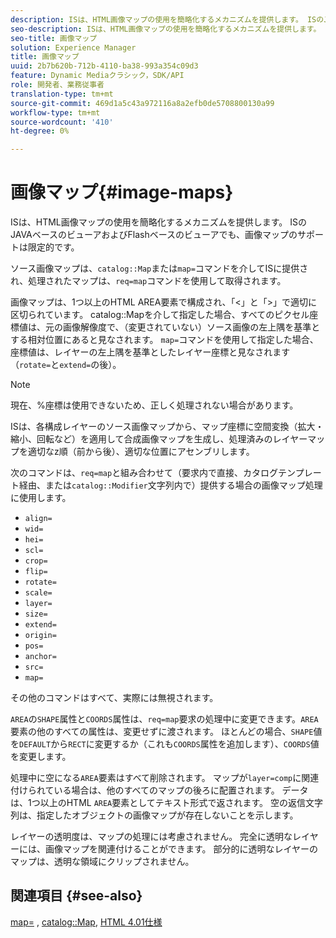```yaml
---
description: ISは、HTML画像マップの使用を簡略化するメカニズムを提供します。 ISのJAVAベースのビューアおよびFlashベースのビューアでも、画像マップのサポートは限定的です。
seo-description: ISは、HTML画像マップの使用を簡略化するメカニズムを提供します。 ISのJAVAベースのビューアおよびFlashベースのビューアでも、画像マップのサポートは限定的です。
seo-title: 画像マップ
solution: Experience Manager
title: 画像マップ
uuid: 2b7b620b-712b-4110-ba38-993a354c09d3
feature: Dynamic Mediaクラシック，SDK/API
role: 開発者、業務従事者
translation-type: tm+mt
source-git-commit: 469d1a5c43a972116a8a2efb0de5708800130a99
workflow-type: tm+mt
source-wordcount: '410'
ht-degree: 0%

---
```



# 画像マップ{#image-maps}

ISは、HTML画像マップの使用を簡略化するメカニズムを提供します。 ISのJAVAベースのビューアおよびFlashベースのビューアでも、画像マップのサポートは限定的です。

ソース画像マップは、`catalog::Map`または`map=`コマンドを介してISに提供され、処理されたマップは、`req=map`コマンドを使用して取得されます。

画像マップは、1つ以上のHTML AREA要素で構成され、「&lt;」と「>」で適切に区切られています。 catalog::Mapを介して指定した場合、すべてのピクセル座標値は、元の画像解像度で、（変更されていない）ソース画像の左上隅を基準とする相対位置にあると見なされます。 `map=`コマンドを使用して指定した場合、座標値は、レイヤーの左上隅を基準としたレイヤー座標と見なされます（`rotate=`と`extend=`の後）。

>[!NOTE]
>
>現在、%座標は使用できないため、正しく処理されない場合があります。

ISは、各構成レイヤーのソース画像マップから、マップ座標に空間変換（拡大・縮小、回転など）を適用して合成画像マップを生成し、処理済みのレイヤーマップを適切なz順（前から後）、適切な位置にアセンブリします。

次のコマンドは、`req=map`と組み合わせて（要求内で直接、カタログテンプレート経由、または`catalog::Modifier`文字列内で）提供する場合の画像マップ処理に使用します。

* `align=`
* `wid=`
* `hei=`
* `scl=`
* `crop=`
* `flip=`
* `rotate=`
* `scale=`
* `layer=`
* `size=`
* `extend=`
* `origin=`
* `pos=`
* `anchor=`
* `src=`
* `map=`

その他のコマンドはすべて、実際には無視されます。

`AREA`の`SHAPE`属性と`COORDS`属性は、`req=map`要求の処理中に変更できます。`AREA`要素の他のすべての属性は、変更せずに渡されます。 ほとんどの場合、`SHAPE`値を`DEFAULT`から`RECT`に変更するか（これも`COORDS`属性を追加します）、`COORDS`値を変更します。

処理中に空になる`AREA`要素はすべて削除されます。 マップが`layer=comp`に関連付けられている場合は、他のすべてのマップの後ろに配置されます。 データは、1つ以上のHTML `AREA`要素としてテキスト形式で返されます。 空の返信文字列は、指定したオブジェクトの画像マップが存在しないことを示します。

レイヤーの透明度は、マップの処理には考慮されません。 完全に透明なレイヤーには、画像マップを関連付けることができます。 部分的に透明なレイヤーのマップは、透明な領域にクリップされません。

## 関連項目 {#see-also}

[map=](../../../../../is-api/http-ref/image-serving-api-ref/c-http-protocol-reference/c-command-reference/r-map.md#reference-8f96545f196b4b7caa616e15c2363f06) ,  [catalog::Map](/help/aem-is-ir-api/is-api/image-catalog/image-serving-api-ref/c-image-catalog-reference/c-image-svg-data-reference/c-image-data-reference/r-map-cat.md),  [HTML 4.01仕様](http://www.w3.org/TR/html401/)
